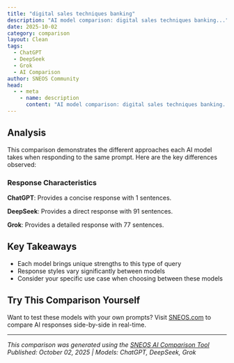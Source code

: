 ```yaml
---
title: "digital sales techniques banking"
description: "AI model comparison: digital sales techniques banking..."
date: 2025-10-02
category: comparison
layout: Clean
tags:
  - ChatGPT
  - DeepSeek
  - Grok
  - AI Comparison
author: SNEOS Community
head:
  - - meta
    - name: description
      content: "AI model comparison: digital sales techniques banking..."
---
```


<ChatComparison
  title="digital sales techniques banking"
  prompt="digital sales techniques banking"
  :responses='{
    "ChatGPT": "Digital sales techniques in banking have evolved significantly with the increase of online and mobile banking solutions. Here are several effective techniques that banks can use to enhance their digital sales efforts:\n\n### 1. **Personalization**\n   - **Data Analysis:** Utilize customer data to personalize marketing messages and offers. Use insights from customer behavior to tailor products and services that meet individual needs.\n   - **Customized Offers:** Provide personalized loan rates, investment options, and banking services based on customer profiles and transaction history.\n\n### 2. **Customer Segmentation**\n   - **Targeted Campaigns:** Segment customers into different categories (e.g., high-net-worth individuals, students, small business owners) and create specialized marketing campaigns for each group.\n   - **Behavioral Targeting:** Track customer behavior on the banking platform to send relevant offers and messages.\n\n### 3. **Omnichannel Experience**\n   - **Seamless Integration:** Ensure a consistent experience across all digital platforms (website, mobile app, social media) so customers can switch between channels without friction.\n   - **Cross-Selling Opportunities:** Use data to identify opportunities for cross-selling products during various customer touchpoints, such as online banking sessions or mobile app interactions.\n\n### 4. **Content Marketing**\n   - **Educational Resources:** Create informative content (blogs, videos, webinars) about financial literacy, investment strategies, etc., to engage potential customers and build trust.\n   - **Resource Centers:** Develop online resource centers where customers can find tools like calculators, guides, and FAQs that help them understand banking products.\n\n### 5. **User-Friendly Digital Experience**\n   - **Optimized UX/UI:** Ensure your website and mobile app are user-friendly, with easy navigation, quick load times, and intuitive design to enhance user experience.\n   - **Simplified Processes:** Streamline the account opening process, loan application, and other transactions to minimize dropout rates.\n\n### 6. **Social Media Engagement**\n   - **Targeted Ads:** Use social media platforms to run targeted advertising campaigns, promoting specific products or services to relevant audiences.\n   - **Community Building:** Engage with customers through social media to build a community, respond to queries, and share updates about products and services.\n\n### 7. **Automated Customer Interaction**\n   - **Chatbots and AI:** Implement AI-driven chatbots on your website and apps to provide 24/7 customer support and guide users through the purchasing process.\n   - **Predictive Analytics:** Use predictive analytics to anticipate customer needs and offer proactive solutions before they even reach out.\n\n### 8. **Incentives and Loyalty Programs**\n   - **Referral Bonuses:** Encourage current customers to refer friends and family by offering bonuses or incentives for successful referrals.\n   - **Loyalty Rewards:** Implement a loyalty program that rewards customers for using multiple services, such as savings accounts, credit cards, and loans.\n\n### 9. **Mobile-First Strategies**\n   - **Mobile Optimization:** Ensure your digital banking offerings are optimized for mobile devices, as many customers prefer to do their banking on smartphones.\n   - **Mobile-Exclusive Offers:** Create promotions and offers that are only available through the mobile app to drive downloads and usage.\n\n### 10. **Feedback and Continuous Improvement**\n   - **Customer Surveys:** Regularly solicit feedback from customers about their digital banking experiences and use the insights to improve services.\n   - **A/B Testing:** Conduct A/B testing on various digital sales initiatives (like landing pages, emails, etc.) to determine what works best and optimize accordingly.\n\n### 11. **Secure Environment**\n   - **Emphasize Security:** Highlight the security features of your digital banking solutions to build trust and reassure customers as they conduct transactions online.\n   - **Education on Security Practices:** Provide customers with resources on how to protect themselves from fraud and scams in the digital banking space.\n\nIncorporating these techniques can help banks effectively manage their digital sales efforts, enhance customer engagement, and ultimately drive growth in their banking services.",
    "DeepSeek": "Of course. This is a fantastic topic. The digitization of banking sales is no longer a \u0022nice-to-have\u0022 but a core competitive necessity. It\u0027s about moving from a transactional, product-pushing model to a personalized, value-driven, and digitally-native customer experience.\n\nHere is a comprehensive guide to digital sales techniques in banking, broken down into strategy, core techniques, and key tools.\n\n---\n\n### **The Core Shift in Mindset: From \u0022Selling\u0022 to \u0022Helping\u0022 Digitally**\n\nTraditional banking sales often involved waiting for customers to walk in or making cold calls. Digital sales flips this script. It\u0027s about:\n\n*   **Proactive, Data-Driven Insights:** Using data to anticipate customer needs before they even realize them.\n*   **Seamless Omnichannel Experience:** Allowing a customer to start an application on their phone, continue it on their laptop, and only visit a branch if they choose to.\n*   **Value-Based Engagement:** Providing useful content (e.g., a blog on \u0022Saving for a Down Payment\u0022) that naturally leads to a mortgage conversation.\n*   **Automation \u0026 Personalization at Scale:** Using technology to reach thousands of customers with a message that feels one-to-one.\n\n---\n\n### **Key Digital Sales Techniques \u0026 Strategies**\n\n#### **1. Content Marketing \u0026 Inbound Sales**\nThis is about attracting customers by creating and sharing valuable content.\n\n*   **Technique:** Develop a library of content that addresses specific financial life stages and pain points.\n    *   **Blogs \u0026 Articles:** \u00225 Things to Know Before Refinancing Your Student Loans,\u0022 \u0022How to Build Business Credit.\u0022\n    *   **Interactive Tools:** Mortgage calculators, debt-paydown planners, retirement savings simulators.\n    *   **Webinars \u0026 Live Q\u0026As:** Host sessions on first-time home buying, investing for beginners, or small business financing.\n*   **Sales Link:** A user engages with a \u0022Home Affordability Calculator.\u0022 At the end, a clear, clickable call-to-action (CTA) appears: **\u0022Ready to see your pre-qualified rate? It won\u0027t affect your credit score.\u0022** This seamlessly moves them into the sales funnel.\n\n#### **2. Hyper-Personalization through Data Analytics**\nThis is the engine of modern digital sales.\n\n*   **Technique:** Use your CRM and data analytics platforms to segment customers and deliver personalized product recommendations.\n    *   **Life Event Triggers:** A customer\u0027s salary deposit increases \u2192 trigger an automated email about high-yield savings accounts or investment options.\n    *   **Spending Pattern Analysis:** A customer consistently spends on business-related expenses with a personal card \u2192 proactively offer a business credit card or line of credit.\n    *   **Geographic Targeting:** Identify customers in a specific zip code where home values are rising \u2192 target them with home equity loan (HELOC) information.\n*   **Sales Link:** Instead of a mass email about \u0022Our Great Loan Rates,\u0022 a customer receives: **\u0022Hi [Name], based on your consistent saving pattern, you could reach your goal [from our Savings Goal Tool] 6 months faster with our Premium Savings Account at 4.5% APY.\u0022**\n\n#### **3. Social Selling**\nBuilding relationships and establishing thought leadership on social platforms.\n\n*   **Technique:** Empower your relationship managers and advisors to have a professional presence on LinkedIn.\n    *   **Share Insights:** Post about market trends, regulatory changes, or bank-sponsored content.\n    *   **Engage in Groups:** Participate in local business owner groups, real estate investor forums, etc.\n    *   **Humanize the Brand:** Share success stories (with permission) and celebrate client milestones.\n*   **Sales Link:** A business banker connects with a local entrepreneur on LinkedIn, comments intelligently on their post about expansion, and then sends a personalized connection message offering a relevant article on SBA loans. This builds trust and opens a dialogue.\n\n#### **4. Email \u0026 SMS Nurturing Sequences**\nAutomated, personalized communication that guides a prospect through the sales funnel.\n\n*   **Technique:** Create a series of emails/SMS that are triggered by specific actions.\n    *   **Abandoned Application:** A customer starts a credit card application but doesn\u0027t submit it. An automated SMS/email sequence can remind them, offer assistance, or address potential concerns (e.g., \u0022Concerned about rates? Let us help\u0022).\n    *   **Onboarding Sequence:** For new checking account customers, a 5-email sequence over a month can introduce them to online bill pay, savings accounts, and finally, a credit card offer.\n*   **Sales Link:** Moves a passive prospect to an active customer by providing timely, relevant nudges without manual intervention from a salesperson.\n\n#### **5. Seamless Digital Onboarding \u0026 Cross-Selling**\nThe initial sale is just the beginning. The best cross-selling happens during and immediately after the onboarding process.\n\n*   **Technique:** Integrate cross-sell offers directly into the digital account opening journey.\n    *   **\u0022Customers who opened this checking account also protected their debit card with...\u0022** (offer for fraud protection services).\n    *   After successfully opening an account, the confirmation screen says: **\u0022Your new account is ready! Want to make your money work harder? Open a Premium Savings account in \u003C 2 minutes.\u0022**\n*   **Sales Link:** Capitalizes on the customer\u0027s positive momentum and high engagement level to increase their product holdings (a key metric for bank profitability and customer retention).\n\n#### **6. Video Banking \u0026 Personalized Demos**\nUsing video to add a human touch to digital interactions.\n\n*   **Technique:** Offer scheduled video appointments for complex products like mortgages, investments, or business loans.\n    *   **Screen Sharing:** An advisor can share their screen to walk through a loan amortization schedule or an investment portfolio.\n    *   **Personalized Video Messages:** For high-value prospects, a relationship manager can send a short, personalized Loom video explaining a specific offer, saying, \u0022I saw you were looking at our HELOC, and given your home\u0027s estimated value, I thought this might be a perfect fit for your renovation project.\u0022\n*   **Sales Link:** Builds significant trust and closes more complex sales that are difficult to complete through purely automated channels.\n\n---\n\n### **Essential Tools for Digital Sales in Banking**\n\n*   **CRM (Customer Relationship Management):** The single source of truth. (e.g., Salesforce Financial Services Cloud).\n*   **Marketing Automation Platform:** For email nurturing, lead scoring, and campaign management. (e.g., HubSpot, Marketo).\n*   **Data Analytics \u0026 AI Platforms:** To power personalization and identify cross-sell/up-sell opportunities.\n*   **Content Management System (CMS):** To host and manage your blog, tools, and educational content.\n*   **Digital Meeting \u0026 Video Conferencing Tools:** Integrated with scheduling software for seamless appointments.\n*   **Social Media Management Tools:** (e.g., Hootsuite, Sprout Social) to track engagement and manage presence.\n\n---\n\n### **Overcoming Common Challenges**\n\n*   **Data Silos:** Break down walls between departments. Marketing, sales, and service data must be integrated.\n*   **Regulatory Compliance (KYC/AML):** Ensure all digital techniques are compliant. This is non-negotiable. Digital onboarding must have robust identity verification.\n*   **Legacy Systems:** Modernize core systems or use API-driven middleware to create a modern front-end experience.\n*   **Change Management:** Train and incentivize your sales teams to adopt these new digital-first behaviors, moving them from order-takers to proactive digital advisors.\n\n### **Conclusion**\n\nDigital sales in banking is a sophisticated, integrated discipline. It\u0027s not just about having a website with an \u0022Apply Now\u0022 button. It\u0027s about creating a continuous, helpful, and personalized digital journey that builds trust, provides value at every step, and intelligently presents the right financial solution at the right moment in the customer\u0027s life.",
    "Grok": "Digital sales techniques in banking involve leveraging technology, data, and online platforms to attract, engage, and convert customers while promoting banking products and services. These techniques are critical in today\u2019s digital-first world, where customers expect seamless, personalized, and convenient banking experiences. Below are some key digital sales techniques tailored for the banking sector:\n\n---\n\n### 1. **Personalized Digital Marketing**\n   - **Customer Segmentation:** Use data analytics to segment customers based on demographics, behavior, and financial needs (e.g., young professionals, retirees, small business owners). Tailor marketing messages to specific segments.\n   - **Email and SMS Campaigns:** Send personalized emails or text messages offering tailored solutions, such as pre-approved loans, credit card offers, or savings plans.\n   - **Dynamic Content:** Use AI-driven tools to display personalized content on websites or apps based on user behavior (e.g., suggesting a mortgage product when a user searches for home loans).\n\n   **Example:** A bank might email a customer who frequently travels abroad with a no-foreign-fee credit card offer.\n\n---\n\n### 2. **Social Media Engagement and Advertising**\n   - **Targeted Ads:** Use social media platforms like LinkedIn, Facebook, and Instagram to run targeted ads for specific banking products (e.g., student loans for younger audiences or retirement plans for older demographics).\n   - **Educational Content:** Share financial literacy content, such as tips on budgeting, investing, or saving, to build trust and position the bank as a helpful advisor.\n   - **Chatbots and Messaging:** Integrate chatbots on platforms like WhatsApp or Facebook Messenger to answer customer queries instantly and guide them toward relevant products.\n\n   **Example:** A bank can run a LinkedIn campaign targeting small business owners with ads for business loans or cash management tools.\n\n---\n\n### 3. **Mobile Banking App Optimization**\n   - **In-App Upselling/Cross-Selling:** Promote additional products within the mobile app, such as personal loans or insurance, based on user activity and needs.\n   - **Push Notifications:** Send timely notifications about limited-time offers, low balance alerts, or reminders to apply for a product.\n   - **Seamless Onboarding:** Simplify the process of applying for loans, credit cards, or accounts directly through the app with minimal documentation.\n\n   **Example:** If a customer frequently deposits large sums, the app could suggest a high-interest savings account or investment product.\n\n---\n\n### 4. **AI and Chatbots for Sales Support**\n   - **24/7 Customer Assistance:** Deploy AI-powered chatbots on websites and apps to assist customers with queries about products, eligibility, or application processes.\n   - **Lead Qualification:** Use chatbots to identify potential leads by asking qualifying questions and directing them to sales representatives or product pages.\n   - **Personalized Recommendations:** AI can analyze customer data to suggest products that match their financial goals.\n\n   **Example:** A chatbot can help a user explore credit card options by asking about their spending habits and recommending the best fit.\n\n---\n\n### 5. **Content Marketing for Trust Building**\n   - **Blog Posts and Videos:** Create content like blogs, webinars, or YouTube videos on topics such as financial planning, loan management, or cybersecurity in banking.\n   - **Case Studies and Testimonials:** Showcase success stories of customers who benefited from the bank\u2019s products, building credibility.\n   - **SEO Optimization:** Ensure content ranks high on search engines to attract organic traffic looking for banking solutions.\n\n   **Example:** A blog post titled \u201C5 Tips for First-Time Home Buyers\u201D can drive traffic to a mortgage application page on the bank\u2019s website.\n\n---\n\n### 6. **Digital Onboarding and Paperless Processes**\n   - **eKYC (Electronic Know Your Customer):** Use digital identity verification tools to onboard customers quickly and securely via video calls or document uploads.\n   - **E-Signatures:** Allow customers to sign agreements digitally, reducing friction in the sales process.\n   - **Instant Approvals:** Leverage automated systems for instant loan or credit card approvals to close sales faster.\n\n   **Example:** A customer can open a savings account in minutes by uploading ID proof and completing a video verification process.\n\n---\n\n### 7. **Gamification and Referral Programs**\n   - **Reward-Based Campaigns:** Encourage customers to refer friends or family to the bank by offering rewards like cashback or bonus points.\n   - **Gamification:** Use game-like features in the app to engage users, such as savings challenges or milestones that reward them for meeting financial goals.\n   \n   **Example:** A \u201CRefer a Friend\u201D campaign can offer a $50 bonus for both the referrer and the new customer when they open an account.\n\n---\n\n### 8. **Data-Driven Sales Strategies**\n   - **Predictive Analytics:** Use historical data and machine learning to predict customer needs and offer relevant products at the right time (e.g., suggesting a car loan to someone searching for auto financing).\n   - **Behavioral Triggers:** Identify key customer actions (e.g., frequent large transactions) to trigger targeted offers.\n   - **Customer Lifetime Value (CLV):** Focus sales efforts on high-value customers by offering premium services like wealth management.\n\n   **Example:** If a customer\u2019s transaction history shows frequent international transfers, the bank can offer a multi-currency account.\n\n---\n\n### 9. **Webinars and Virtual Consultations**\n   - **Virtual Financial Advisory:** Host webinars or offer one-on-one virtual consultations to discuss investment options, loans, or retirement plans.\n   - **Interactive Tools:** Provide online calculators for loans, EMIs, or savings plans to help customers make informed decisions and capture leads.\n   \n   **Example:** A webinar on \u201CPlanning for Early Retirement\u201D can attract potential customers interested in investment products.\n\n---\n\n### 10. **Partnerships and Affiliate Marketing**\n   - **Collaborations:** Partner with e-commerce platforms, travel agencies, or fintech apps to offer co-branded products like credit cards or loans.\n   - **Affiliate Programs:** Work with bloggers, influencers, or financial advisors to promote banking products through affiliate links.\n   \n   **Example:** A bank partners with an online retailer to offer instant financing options at checkout.\n\n---\n\n### 11. **Retargeting and Remarketing Campaigns**\n   - **Website Retargeting:** Use cookies to track website visitors who didn\u2019t complete an application and show them targeted ads on other platforms.\n   - **Abandoned Cart Recovery:** Send reminders or special offers to customers who started but didn\u2019t finish a loan or account application.\n   \n   **Example:** A customer who viewed a credit card page but didn\u2019t apply receives an ad with a limited-time offer for a waived annual fee.\n\n---\n\n### 12. **Cybersecurity as a Selling Point**\n   - **Highlight Safety Features:** Promote the bank\u2019s digital security measures, such as two-factor authentication (2FA), encryption, and fraud alerts, to build trust.\n   - **Educational Campaigns:** Run campaigns to educate customers on avoiding phishing scams or protecting their accounts, positioning the bank as a secure choice.\n\n   **Example:** An ad campaign can emphasize \u201CBank with Peace of Mind \u2013 Our App Uses Military-Grade Encryption.\u201D\n\n---\n\n### Benefits of Digital Sales Techniques in Banking\n- **Cost Efficiency:** Reduces the need for physical branches and in-person sales teams.\n- **Scalability:** Reaches a wider audience through online channels.\n- **Customer Convenience:** Offers 24/7 accessibility to products and services.\n- **Data Insights:** Provides actionable data to refine sales strategies.\n\n### Challenges to Consider\n- **Data Privacy:** Ensure compliance with regulations like GDPR or CCPA when using customer data.\n- **Cybersecurity Risks:** Protect digital platforms from breaches and fraud.\n- **Digital Divide:** Some customers, especially older demographics, may still prefer in-person banking.\n\nBy combining these digital sales techniques with a customer-centric approach, banks can enhance customer acquisition, retention, and satisfaction in an increasingly competitive market. If you\u2019re looking for specific tools or case studies to implement these strategies, feel free to ask!"
  }'
  published-date="14:32"
/>

## Analysis

This comparison demonstrates the different approaches each AI model takes when responding to the same prompt. Here are the key differences observed:

### Response Characteristics

**ChatGPT**: Provides a concise response with 1 sentences. 

**DeepSeek**: Provides a direct response with 91 sentences. 

**Grok**: Provides a detailed response with 77 sentences. 

## Key Takeaways

- Each model brings unique strengths to this type of query
- Response styles vary significantly between models
- Consider your specific use case when choosing between these models

## Try This Comparison Yourself

Want to test these models with your own prompts? Visit [SNEOS.com](https://sneos.com) to compare AI responses side-by-side in real-time.

---

*This comparison was generated using the [SNEOS AI Comparison Tool](https://sneos.com)*
*Published: October 02, 2025 | Models: ChatGPT, DeepSeek, Grok*
